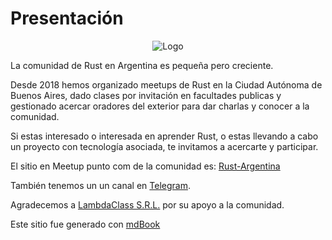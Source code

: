 # Presentación

<center>
	<img alt="Logo" src="https://raw.githubusercontent.com/RustArgentina/RustArgentina.github.io/development/src/img/logo.jpeg"/>
</center>

La comunidad de Rust en Argentina es pequeña pero creciente.

Desde 2018 hemos organizado meetups de Rust en la Ciudad Autónoma de Buenos Aires, dado clases por invitación en facultades publicas y gestionado acercar oradores del exterior para dar charlas y conocer a la comunidad.

Si estas interesado o interesada en aprender Rust, o estas llevando a cabo un proyecto con tecnología asociada, te invitamos a acercarte y participar.

El sitio en Meetup punto com de la comunidad es: [Rust-Argentina](https://www.meetup.com/Rust-Argentina/)

También tenemos un  un canal en [Telegram](https://t.me/joinchat/CJDlkxDxMmQSVkY-UrEpjg).

Agradecemos a [LambdaClass S.R.L.](https://lambdaclass.com/) por su apoyo a la comunidad.

Este sitio fue generado con [mdBook](https://rust-lang.github.io/mdBook/)